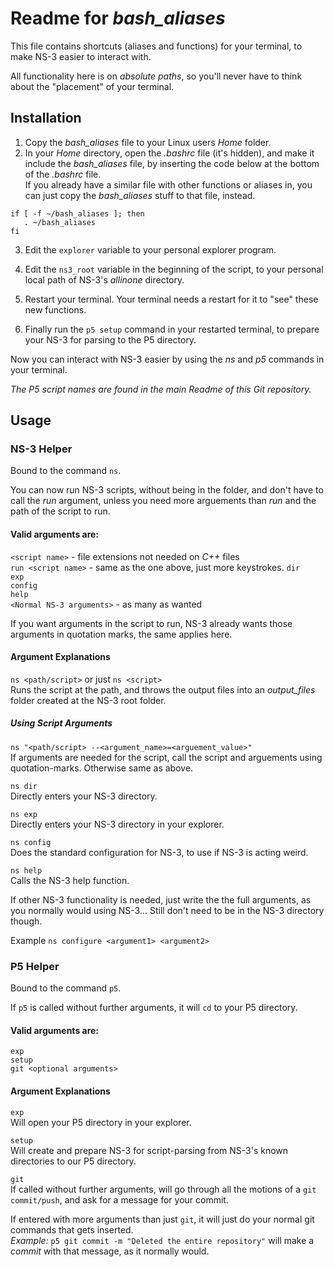 # Readme for *bash_aliases*  
This file contains shortcuts (aliases and functions) for your terminal, to make NS-3 easier to interact with.  

All functionality here is on *absolute paths*, so you'll never have to think about the "placement" of your terminal.  

## Installation
1. Copy the *bash_aliases* file to your Linux users *Home* folder.  
2. In your *Home* directory, open the *.bashrc* file (it's hidden), and make it include the *bash_aliases* file, by inserting the code below at the bottom of the *.bashrc* file.  
If you already have a similar file with other functions or aliases in, you can just copy the *bash_aliases* stuff to that file, instead. 
 ``` 
if [ -f ~/bash_aliases ]; then  
    . ~/bash_aliases  
fi
```  

3. Edit the `explorer` variable to your personal explorer program.  

4. Edit the `ns3_root` variable in the beginning of the script, to your personal local path of NS-3's *allinone* directory.    

5. Restart your terminal. Your terminal needs a restart for it to "see" these new functions.

6. Finally run the ```p5 setup``` command in your restarted terminal, to prepare your NS-3 for parsing to the P5 directory.

Now you can interact with NS-3 easier by using the *ns* and *p5* commands in your terminal.  

*The P5 script names are found in the main Readme of this Git repository.*


## Usage  

### NS-3 Helper
Bound to the command ```ns```.

You can now run NS-3 scripts, without being in the folder, and don't have to call the *run* argument, unless you need more arguements than *run* and the path of the script to run.  

#### Valid arguments are:  
```<script name>```  - file extensions not needed on *C++* files  
```run <script name>``` - same as the one above, just more keystrokes.
```dir```  
```exp```  
```config```  
```help```  
```<Normal NS-3 arguments>``` - as many as wanted  

If you want arguments in the script to run, NS-3 already wants those arguments in quotation marks, the same applies here.  

#### Argument Explanations
```ns <path/script>``` or just ```ns <script>```  
Runs the script at the path, and throws the output files into an *output_files* folder created at the NS-3 root folder.  
##### Using Script Arguments
```ns "<path/script> --<argument_name>=<arguement_value>"```  
 If arguments are needed for the script, call the script and arguements using quotation-marks. Otherwise same as above.  

 ```ns dir```  
 Directly enters your NS-3 directory.  

 ```ns exp```  
 Directly enters your NS-3 directory in your explorer.  

 ```ns config```  
 Does the standard configuration for NS-3, to use if NS-3 is acting weird.

 ```ns help```  
 Calls the NS-3 help function.  

If other NS-3 functionality is needed, just write the the full arguments, as you normally would using NS-3... Still don't need to be in the NS-3 directory though.  

Example ```ns configure <argument1> <argument2>```  

### P5 Helper
Bound to the command ```p5```.

If ```p5``` is called without further arguments, it will `cd` to your P5 directory.  

#### Valid arguments are:
```exp```  
```setup```  
```git <optional arguments>```  

#### Argument Explanations
```exp```  
Will open your P5 directory in your explorer.  

```setup```  
Will create and prepare NS-3 for script-parsing from NS-3's known directories to our P5 directory.  

```git```  
If called without further arguments, will go through all the motions of a `git commit/push`, and ask for a message for your commit.  

If entered with more arguments than just `git`, it will just do your normal git commands that gets inserted.  
*Example:* `p5 git commit -m "Deleted the entire repository"` will make a *commit* with that message, as it normally would.